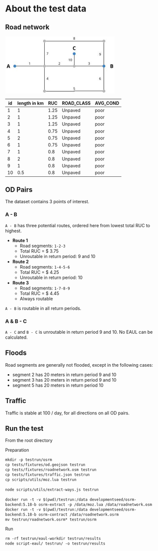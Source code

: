 # About the test data

## Road network

![](fixtures/roadnetwork-diagram.jpg)

| id | length in km | RUC | ROAD_CLASS | AVG_COND |
| --- | --- | --- | --- | --- |
| 1 | 1 | 1.25 | Unpaved | poor |
| 2 | 1 | 1.25 | Unpaved | poor |
| 3 | 1 | 1.25 | Unpaved | poor |
| 4 | 1 | 0.75 | Unpaved | poor |
| 5 | 2 | 0.75 | Unpaved | poor |
| 6 | 1 | 0.75 | Unpaved | poor |
| 7 | 1 | 0.8 | Unpaved | poor |
| 8 | 2 | 0.8 | Unpaved | poor |
| 9 | 1 | 0.8 | Unpaved | poor |
| 10 | 0.5 | 0.8 | Unpaved | poor |

## OD Pairs
The dataset contains 3 points of interest.

### A - B
`A - B` has three potential routes, ordered here from lowest total RUC to highest.

- **Route 1**  
  - Road segments: `1-2-3`
  - Total RUC = $ 3.75
  - Unroutable in return period: 9 and 10
- **Route 2**  
  - Road segments: `1-4-5-6`
  - Total RUC = $ 4.25
  - Unroutable in return period: 10
- **Route 3**  
  - Road segments: `1-7-8-9`
  - Total RUC = $ 4.45
  - Always routable

`A - B` is routable in all return periods.

### A & B - C
`A - C` and `B - C` is unroutable in return period 9 and 10. No EAUL can be calculated.

## Floods
Road segments are generally not flooded, except in the following cases:

- segment 2 has 20 meters in return period 9 and 10
- segment 3 has 20 meters in return period 9 and 10
- segment 5 has 20 meters in return period 10

## Traffic
Traffic is stable at 100 / day, for all directions on all OD pairs.

## Run the test
From the root directory

Preparation
```
mkdir -p testrun/osrm
cp tests/fixtures/od.geojson testrun
cp tests/fixtures/roadnetwork.osm testrun
cp tests/fixtures/traffic.json testrun
cp scripts/utils/moz.lua testrun

node scripts/utils/extract-ways.js testrun

docker run -t -v $(pwd)/testrun:/data developmentseed/osrm-backend:5.18-b osrm-extract -p /data/moz.lua /data/roadnetwork.osm
docker run -t -v $(pwd)/testrun:/data developmentseed/osrm-backend:5.18-b osrm-contract /data/roadnetwork.osrm
mv testrun/roadnetwork.osrm* testrun/osrm
```

Run
```
rm -rf testrun/eaul-workdir testrun/results
node script-eaul/ testrun/ -o testrun/results
```
